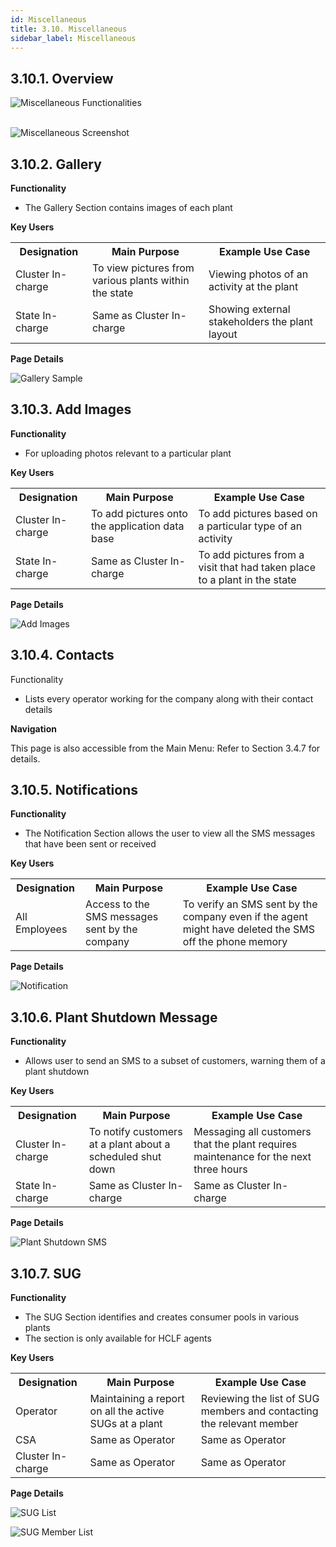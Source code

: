 ```yaml
---
id: Miscellaneous
title: 3.10. Miscellaneous
sidebar_label: Miscellaneous
---
```


## 3.10.1. Overview
![Miscellaneous Functionalities](./assets/3.110_MiscFunctionaties.svg)
<br/><br/>

![Miscellaneous Screenshot](./assets/3.111_MiscScreenShot.png)


## 3.10.2. Gallery
**Functionality**
* The Gallery Section contains images of each plant

**Key Users**
<table>
  <tr>
    <th>Designation</th>
    <th>Main Purpose</th>
    <th>Example Use Case</th>
  </tr>
  <tr>
    <td>Cluster In-charge</td>
    <td>To view pictures from various plants within the state</td>
    <td>Viewing photos of an activity at the plant</td>
  </tr>
  <tr>
    <td>State In-charge</td>
    <td>Same as Cluster In-charge</td>
    <td>Showing external stakeholders the plant layout</td>
  </tr>
</table>

**Page Details**

![Gallery Sample](./assets/3.112_GallerySample.png)


## 3.10.3. Add Images
**Functionality**
* For uploading photos relevant to a particular plant

**Key Users**
<table>
  <tr>
    <th>Designation</th>
    <th>Main Purpose</th>
    <th>Example Use Case</th>
  </tr>
  <tr>
    <td>Cluster In-charge</td>
    <td>To add pictures onto the application data base</td>
    <td>To add pictures based on a particular type of an activity</td>
  </tr>
  <tr>
    <td>State In-charge</td>
    <td>Same as Cluster In-charge</td>
    <td>To add pictures from a visit that had taken place to a plant in the state</td>
  </tr>
</table>

**Page Details**

![Add Images](./assets/3.113_AddImages.png)


## 3.10.4. Contacts
Functionality
* Lists every operator working for the company along with their contact details

**Navigation**

This page is also accessible from the Main Menu: Refer to Section 3.4.7 for details.


## 3.10.5. Notifications
**Functionality**
* The Notification Section allows the user to view all the SMS messages that have been sent or received

**Key Users**
<table>
  <tr>
    <th>Designation</th>
    <th>Main Purpose</th>
    <th>Example Use Case</th>
  </tr>
  <tr>
    <td>All Employees</td>
    <td>Access to the SMS messages sent by the company</td>
    <td>To verify an SMS sent by the company even if the agent might have deleted the SMS off the phone memory</td>
  </tr>
</table>


**Page Details**

![Notification](./assets/3.114_Notification.png)


## 3.10.6. Plant Shutdown Message
**Functionality**
* Allows user to send an SMS to a subset of customers, warning them of a plant shutdown

**Key Users**
<table>
  <tr>
    <th>Designation</th>
    <th>Main Purpose</th>
    <th>Example Use Case</th>
  </tr>
  <tr>
    <td>Cluster In-charge</td>
    <td>To notify customers at a plant about a scheduled shut down</td>
    <td>Messaging all customers that the plant requires maintenance for the next three hours</td>
  </tr>
  <tr>
    <td>State In-charge</td>
    <td>Same as Cluster In-charge</td>
    <td>Same as Cluster In-charge</td>
  </tr>
</table>


**Page Details**

![Plant Shutdown SMS](./assets/3.115_PlantShutdownSMS.png)


## 3.10.7. SUG
**Functionality**
* The SUG Section identifies and creates consumer pools in various plants
* The section is only available for HCLF agents

**Key Users**
<table>
  <tr>
    <th>Designation</th>
    <th>Main Purpose</th>
    <th>Example Use Case</th>
  </tr>
  <tr>
    <td>Operator</td>
    <td>Maintaining a report on all the active SUGs at a plant</td>
    <td>Reviewing the list of SUG members and contacting the relevant member</td>
  </tr>
  <tr>
    <td>CSA</td>
    <td>Same as Operator</td>
    <td>Same as Operator</td>
  </tr>
  <tr>
    <td>Cluster In-charge</td>
    <td>Same as Operator</td>
    <td>Same as Operator</td>
  </tr>
</table>

**Page Details**

![SUG List](./assets/3.116_SUGList.png)

![SUG Member List](./assets/3.117_SUGMemberList.png)



